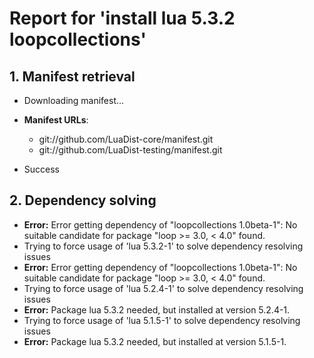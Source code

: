 # Report for 'install lua 5.3.2 loopcollections'


## 1. Manifest retrieval

- Downloading manifest...

- **Manifest URLs**:
    - git://github.com/LuaDist-core/manifest.git
    - git://github.com/LuaDist-testing/manifest.git
- Success

## 2. Dependency solving

- **Error:** Error getting dependency of "loopcollections 1.0beta-1": No suitable candidate for package "loop >= 3.0, < 4.0" found.
- Trying to force usage of 'lua 5.3.2-1' to solve dependency resolving issues
- **Error:** Error getting dependency of "loopcollections 1.0beta-1": No suitable candidate for package "loop >= 3.0, < 4.0" found.
- Trying to force usage of 'lua 5.2.4-1' to solve dependency resolving issues
- **Error:** Package lua 5.3.2 needed, but installed at version 5.2.4-1.
- Trying to force usage of 'lua 5.1.5-1' to solve dependency resolving issues
- **Error:** Package lua 5.3.2 needed, but installed at version 5.1.5-1.
